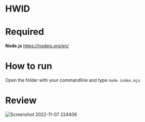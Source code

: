 # HWID

# Required
**Node.js**
https://nodejs.org/en/

# How to run
Open the folder with your commandline and type `node index.mjs`

# Review


![Screenshot 2022-11-07 224406](https://user-images.githubusercontent.com/77588421/200629931-b1e8638c-7925-4a42-b939-2bf7e1a08541.png)
